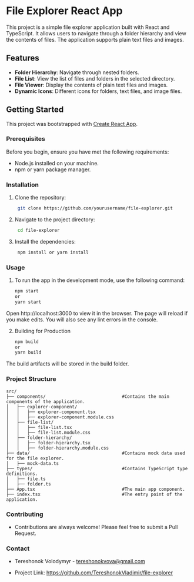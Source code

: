 # File Explorer React App

This project is a simple file explorer application built with React and TypeScript. It allows users to navigate through a folder hierarchy and view the contents of files. The application supports plain text files and images.

## Features

- **Folder Hierarchy**: Navigate through nested folders.
- **File List**: View the list of files and folders in the selected directory.
- **File Viewer**: Display the contents of plain text files and images.
- **Dynamic Icons**: Different icons for folders, text files, and image files.

## Getting Started

This project was bootstrapped with [Create React App](https://github.com/facebook/create-react-app).

### Prerequisites

Before you begin, ensure you have met the following requirements:

- Node.js installed on your machine.
- npm or yarn package manager.

### Installation

1. Clone the repository:
   ```bash
    git clone https://github.com/yourusername/file-explorer.git

2. Navigate to the project directory:
   ```bash
    cd file-explorer

3. Install the dependencies:
   ```bash
    npm install or yarn install


### Usage

1. To run the app in the development mode, use the following command:
    ```bash
    npm start
    or
    yarn start

  Open http://localhost:3000 to view it in the browser. The page will reload if you make edits. You will also see any lint errors in the console.

2. Building for Production
    ```bash
    npm build
    or
    yarn build

  The build artifacts will be stored in the build folder.

### Project Structure 

    src/
    ├── components/                             #Contains the main components of the application.
    │   ├── explorer-component/
    │   │   ├── explorer-component.tsx
    │   │   ├── explorer-component.module.css
    │   ├── file-list/
    │   │   ├── file-list.tsx
    │   │   ├── file-list.module.css
    │   ├── folder-hierarchy/
    │   │   ├── folder-hierarchy.tsx
    │   │   ├── folder-hierarchy.module.css
    ├── data/                                   #Contains mock data used for the file explorer.
    │   ├── mock-data.ts
    ├── types/                                  #Contains TypeScript type definitions.
    │   ├── file.ts
    │   ├── folder.ts
    ├── App.tsx                                 #The main app component.
    ├── index.tsx                               #The entry point of the application.

### Contributing

- Contributions are always welcome! Please feel free to submit a Pull Request.

### Contact

- Tereshonok Volodymyr - tereshonokvova@gmail.com

- Project Link: https://github.com/TereshonokVladimir/file-explorer